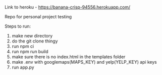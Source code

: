 Link to heroku - https://banana-crisp-94556.herokuapp.com/

Repo for personal project testing

Steps to run:
1. make new directory
2. do the git clone thingy
3. run npm ci
4. run npm run build
5. make sure there is no index.html in the templates folder
6. make .env with googlemaps(MAPS_KEY) and yelp(YELP_KEY) api keys
7. run app.py

